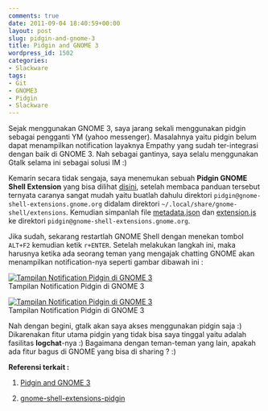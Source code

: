```yaml
---
comments: true
date: 2011-09-04 18:40:59+00:00
layout: post
slug: pidgin-and-gnome-3
title: Pidgin and GNOME 3
wordpress_id: 1502
categories:
- Slackware
tags:
- Git
- GNOME3
- Pidgin
- Slackware
---
```


Sejak menggunakan GNOME 3, saya jarang sekali menggunakan pidgin sebagai pengganti YM (yahoo messenger). Masalahnya yaitu pidgin belum dapat menampilkan notification layaknya Empathy yang sudah ter-integrasi dengan baik di GNOME 3. Nah sebagai gantinya, saya selalu menggunakan Gtalk selama ini sebagai solusi IM :)

Kemarin secara tidak sengaja, saya menemukan sebuah **Pidgin GNOME Shell Extension** yang bisa dilihat [disini](http://blog.kagesenshi.org/2011/04/pidgin-and-gnome3.html), setelah membaca panduan tersebut ternyata caranya sangat mudah yaitu buatlah dahulu direktori `pidgin@gnome-shell-extensions.gnome.org` didalam direktori `~/.local/share/gnome-shell/extensions`. Kemudian simpanlah file [metadata.json](https://github.com/kagesenshi/gnome-shell-extensions-pidgin/blob/master/metadata.json) dan [extension.js](https://github.com/kagesenshi/gnome-shell-extensions-pidgin/blob/master/extension.js) ke direktori `pidgin@gnome-shell-extensions.gnome.org`. 

Jika sudah, sekarang restartlah GNOME Shell dengan menekan tombol `ALT+F2` kemudian ketik `r+ENTER`. Setelah melakukan langkah ini, maka harusnya ketika ada seorang teman yang mengajak chatting GNOME akan menampilkan notification-nya seperti gambar dibawah ini :

[![Tampilan Notification Pidgin di GNOME 3](http://martinusadyh.web.id/wp-content/gallery/tutorial/pidgin.png)](http://martinusadyh.web.id/gallery/?album=4&gallery=3&pid=146)  
Tampilan Notification Pidgin di GNOME 3

[![Tampilan Notification Pidgin di GNOME 3](http://martinusadyh.web.id/wp-content/gallery/tutorial/pidgin_0.png)](http://martinusadyh.web.id/gallery/?album=4&gallery=3&pid=147)  
Tampilan Notification Pidgin di GNOME 3

Nah dengan begini, gtalk akan saya akses menggunakan pidgin saja :) Dikarenakan fitur utama pidgin yang tidak bisa saya tinggal yaitu adalah fasilitas **logchat**-nya :) Bagaimana dengan teman-teman yang lain, apakah ada fitur bagus di GNOME yang bisa di sharing ? :)

**Referensi terkait :**




  1. [Pidgin and GNOME 3](http://blog.kagesenshi.org/2011/04/pidgin-and-gnome3.html)


  2. [gnome-shell-extensions-pidgin](https://github.com/kagesenshi/gnome-shell-extensions-pidgin)




